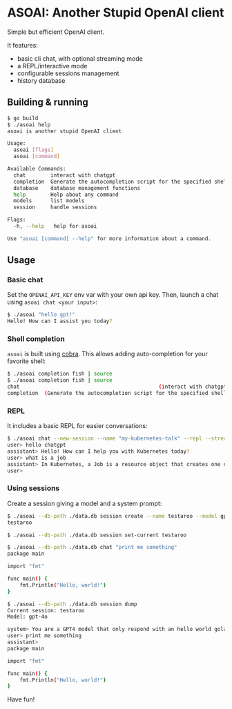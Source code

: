 # ASOAI: Another Stupid OpenAI client

Simple but efficient OpenAI client.

It features:
- basic cli chat, with optional streaming mode
- a REPL/interactive mode
- configurable sessions management
- history database

## Building & running

```sh
$ go build
$ ./asoai help
asoai is another stupid OpenAI client

Usage:
  asoai [flags]
  asoai [command]

Available Commands:
  chat        interact with chatgpt
  completion  Generate the autocompletion script for the specified shell
  database    database management functions
  help        Help about any command
  models      list models
  session     handle sessions

Flags:
  -h, --help   help for asoai

Use "asoai [command] --help" for more information about a command.
```

## Usage

### Basic chat

Set the `OPENAI_API_KEY` env var with your own api key. Then, launch a chat using `asoai chat <your input>`:

```sh
$ ./asoai "hello gpt!"
Hello! How can I assist you today?
```

### Shell completion

`asoai` is built using [cobra](https://cobra.dev/). This allows adding auto-completion for your favorite shell:

```sh
$ ./asoai completion fish | source
$ ./asoai completion fish | source
chat                                             (interact with chatgpt)  database  (database management functions)  models       (list models)
completion  (Generate the autocompletion script for the specified shell)  help             (Help about any command)  session  (handle sessions)
```

### REPL

It includes a basic REPL for easier conversations:

```sh
$ ./asoai chat --new-session --name "my-kubernetes-talk" --repl --stream --system-prompt "You are an LLM that only talks about kubernetes"
user> hello chatgpt
assistant> Hello! How can I help you with Kubernetes today?
user> what is a job
assistant> In Kubernetes, a Job is a resource object that creates one or more Pods to run a particular task to completion. Once the task is completed, the Job itself is considered complete. Jobs are used for batch processing, running tasks that are supposed to run once and then stop, such as data processing, backups, or utility tasks. Jobs can be used to run parallel tasks, but each task is expected to run to completion before the Job is considered done.
user>
```

### Using sessions

Create a session giving a model and a system prompt:

```sh
$ ./asoai --db-path ./data.db session create --name testaroo --model gpt-4o --system-prompt "You are a GPT4 model that only respond with an hello world golang program without anything but code"
testaroo

$ ./asoai --db-path ./data.db session set-current testaroo

$ ./asoai --db-path ./data.db chat "print me something"
package main

import "fmt"

func main() {
    fmt.Println("Hello, world!")
}
```

```sh
$ ./asoai --db-path ./data.db session dump
Current session: testaroo
Model: gpt-4o

system> You are a GPT4 model that only respond with an hello world golang program without anything but code
user> print me something
assistant> 
package main

import "fmt"

func main() {
    fmt.Println("Hello, world!")
}
```

Have fun!

